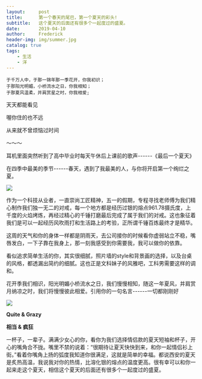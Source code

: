 ```yaml
---
layout:     post
title:      第一个春天的尾巴，第一个夏天的彩头! 
subtitle:   这个夏天的后面还有很多个一起度过的盛夏。
date:       2019-04-10
author:     Frederick
header-img: img/summer.jpg
catalog: true
tags:
    - 生活
    - 洋
---
```


```
于千万人中，于那一锦年那一季花开，你我初识；
于那阳光明媚，小桥流水之日，你我相知；
于那夏风温柔，并肩赏星之时，你我相爱;
```

天天都能看见

喔你住的也不远

从来就不曾烦恼过时间

～～～

耳机里面突然听到了高中毕业时每天午休后上课前的歌声------《最后一个夏天》

在四季中最美的季节------春天，遇到了我最美的人，与你将开启第一个绚烂之夏。

![](https://github.com/FrederickHou/FrederickHou.github.io/blob/master/img/summer1.jpg?raw=true)

作为一个科技从业者，一直崇尚工匠精神，五一的假期，专程寻找老师傅为我们精心制作我们独一无二的对戒，每一个地方都是经历过银的熔点961.78摄氏度，上千度的火焰烤炼，再经过精心的千锤打磨最后完成了属于我们的对戒。这也象征着我们是可以一起经历风吹雨打和生活路上的考验，正所谓千锤百炼最终才是精华。

这周的天气和你的身体一样都是阴雨天，去公司接你的时候看你虚弱站立不稳，嘴唇发白，一下子靠在我身上，那一刻我感受到你需要我，我可以做你的依靠。

看似追求简单生活的你，其实很细腻，照片墙的style和背景画的选择，以及台桌的风格，都透漏出简约的细腻。这也正是文科妹子的风雅吧，工科男需要这样的调和。

花开季我们相识，阳光明媚小桥流水之日，我们慢慢相知，随这一年夏风，并肩赏月纳凉之时，我们将慢慢彼此相爱。引用你的一句名言------一切都刚刚好

![](https://github.com/FrederickHou/FrederickHou.github.io/blob/master/img/summer2.jpg?raw=true)

**Quite & Grazy**

**相当 & 疯狂**

一杯子，一辈子。满满少女心的你，看你为我们选择情侣款的夏天短袖和杯子，开心的嘴角合不拢。嘴里不禁的说着：“很期待让夏天快快到来，和你一起情侣衫上街。”看着你嘴角上扬的弧度我知道你很满足，这就是简单的幸福。都说西安的夏天是炙热高温，我说我对你的热情，比溶化银的熔点的温度更高。很有幸可以和你一起来走这个夏天，相信这个夏天的后面还有很多个一起度过的盛夏。






